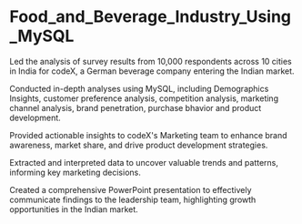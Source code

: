# Food_and_Beverage_Industry_Using_MySQL
Led the analysis of survey results from 10,000 respondents across 10 cities in India for codeX, a German beverage company entering the Indian market.

Conducted in-depth analyses using MySQL, including Demographics Insights, customer preference analysis, competition analysis, marketing channel analysis, brand penetration, purchase bhavior and product development.

Provided actionable insights to codeX's Marketing team to enhance brand awareness, market share, and drive product development strategies.

Extracted and interpreted data to uncover valuable trends and patterns, informing key marketing decisions.

Created a comprehensive PowerPoint presentation to effectively communicate findings to the leadership team, highlighting growth opportunities in the Indian market.
